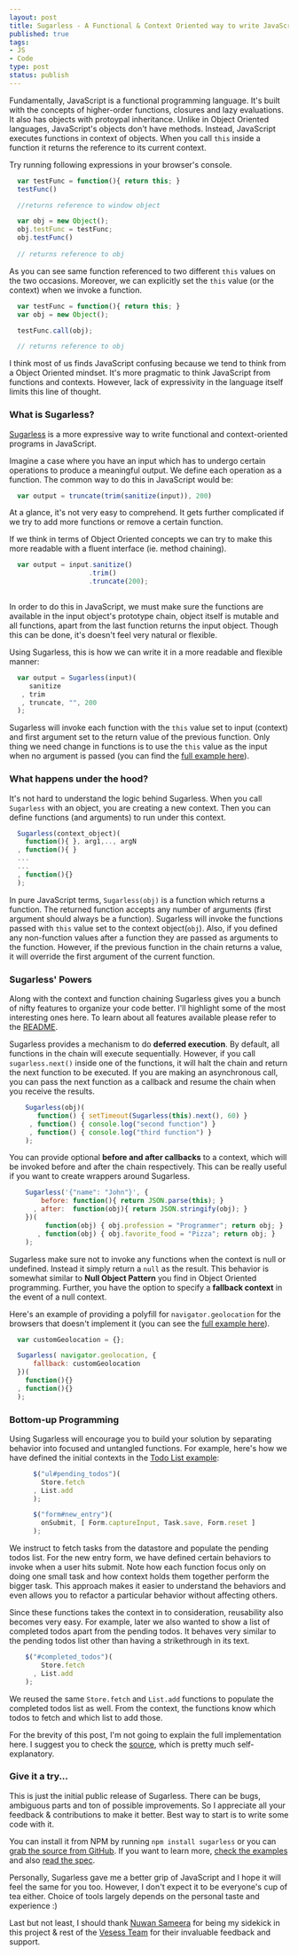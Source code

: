 ```yaml
--- 
layout: post
title: Sugarless - A Functional & Context Oriented way to write JavaScript 
published: true
tags: 
- JS 
- Code 
type: post
status: publish
---
```


Fundamentally, JavaScript is a functional programming language. It's built with the concepts of higher-order functions, closures and lazy evaluations. It also has objects with protoypal inheritance. Unlike in Object Oriented languages, JavaScript's objects don't have methods. Instead, JavaScript executes functions in context of objects. When you call `this` inside a function it returns the reference to its current context. 

Try running following expressions in your browser's console.

```javascript
  var testFunc = function(){ return this; }
  testFunc()

  //returns reference to window object

  var obj = new Object();
  obj.testFunc = testFunc;
  obj.testFunc()
  
  // returns reference to obj 
```

As you can see same function referenced to two different `this` values on the two occasions. Moreover, we can explicitly set the `this` value (or the context) when we invoke a function.

```javascript
  var testFunc = function(){ return this; }
  var obj = new Object();

  testFunc.call(obj);

  // returns reference to obj 
```

I think most of us finds JavaScript confusing because we tend to think from a Object Oriented mindset. It's more pragmatic to think JavaScript from functions and contexts. However, lack of expressivity in the language itself limits this line of thought. 

### What is Sugarless?

[Sugarless](http://github.com/laktek/SugarlessJS) is a more expressive way to write functional and context-oriented programs in JavaScript.
 
Imagine a case where you have an input which has to undergo certain operations to produce a meaningful output. We define each operation as a function. The common way to do this in JavaScript would be:

```javascript
  var output = truncate(trim(sanitize(input)), 200)
```

At a glance, it's not very easy to comprehend. It gets further complicated if we try to add more functions or remove a certain function. 

If we think in terms of Object Oriented concepts we can try to make this more readable with a fluent interface (ie. method chaining).

```javascript
  var output = input.sanitize()
                    .trim()
                    .truncate(200);
 
```

In order to do this in JavaScript, we must make sure the functions are available in the input object's prototype chain, object itself is mutable and all functions, apart from the last function returns the input object. Though this can be done, it's doesn't feel very natural or flexible. 

Using Sugarless, this is how we can write it in a more readable and flexible manner:

```javascript
  var output = Sugarless(input)(
     sanitize          
   , trim             
   , truncate, "", 200   
  );
```

Sugarless will invoke each function with the `this` value set to input (context) and first argument set to the return value of the previous function. Only thing we need change in functions is to use the `this` value as the input when no argument is passed (you can find the [full example here](https://github.com/laktek/SugarlessJS/blob/master/examples/client/strings.js)). 

### What happens under the hood? 

It's not hard to understand the logic behind Sugarless. When you call `Sugarless` with an object, you are creating a new context. Then you can define functions (and arguments) to run under this context. 

```javascript
  Sugarless(context_object)(
    function(){ }, arg1,.., argN 
  , function(){ }
  ...
  ...
  , function(){}
  );
```

In pure JavaScript terms, `Sugarless(obj)` is a function which returns a function. The returned function accepts any number of arguments (first argument should always be a function). Sugarless will invoke the functions passed with `this` value set to the context object(`obj`). Also, if you defined any non-function values after a function they are passed as arguments to the function. However, if the previous function in the chain returns a value, it will override the first argument of the current function.  

### Sugarless' Powers 

Along with the context and function chaining Sugarless gives you a bunch of nifty features to organize your code better. I'll highlight some of the most interesting ones here. To learn about all features available please refer to the [README](https://github.com/laktek/SugarlessJS/blob/master/README.md).

Sugarless provides a mechanism to do **deferred execution**. By default, all functions in the chain will execute sequentially. However, if you call `sugarless.next()` inside one of the functions, it will halt the chain and return the next function to be executed. If you are making an asynchronous call, you can pass the next function as a callback and resume the chain when you receive the results.

```javascript
    Sugarless(obj)(
       function() { setTimeout(Sugarless(this).next(), 60) }
     , function() { console.log("second function") }
     , function() { console.log("third function") }
    );
```

You can provide optional **before and after callbacks** to a context, which will be invoked before and after the chain respectively. This can be really useful if you want to create wrappers around Sugarless. 

```javascript
    Sugarless('{"name": "John"}', {
        before: function(){ return JSON.parse(this); }
      , after:  function(obj){ return JSON.stringify(obj); }
    })(
         function(obj) { obj.profession = "Programmer"; return obj; }
       , function(obj) { obj.favorite_food = "Pizza"; return obj; }
    );
```

Sugarless make sure not to invoke any functions when the context is null or undefined. Instead it simply return a `null` as the result. This behavior is somewhat similar to **Null Object Pattern** you find in Object Oriented programming. Further, you have the option to specify a **fallback context** in the event of a null context.

Here's an example of providing a polyfill for `navigator.geolocation` for the browsers that doesn't implement it (you can see the [full example here](https://github.com/laktek/SugarlessJS/blob/master/examples/client/location.html)). 

```javascript
  var customGeolocation = {};

  Sugarless( navigator.geolocation, { 
      fallback: customGeolocation
  })(
    function(){}
  , function(){}
  );
```

### Bottom-up Programming 

Using Sugarless will encourage you to build your solution by separating behavior into focused and untangled functions. For example, here's how we have defined the initial contexts in the [Todo List example](https://github.com/laktek/SugarlessJS/blob/master/examples/client/todo_list.html):

```javascript
      $("ul#pending_todos")(
        Store.fetch
      , List.add
      );

      $("form#new_entry")(
        onSubmit, [ Form.captureInput, Task.save, Form.reset ] 
      );
```

We instruct to fetch tasks from the datastore and populate the pending todos list. For the new entry form, we have defined certain behaviors to invoke when a user hits submit. 
Note how each function focus only on doing one small task and how context holds them together perform the bigger task. This approach makes it easier to understand the behaviors and even allows you to refactor a particular behavior without affecting others.

Since these functions takes the context in to consideration, reusability also becomes very easy. For example, later we also wanted to show a list of completed todos apart from the pending todos. It behaves very similar to the pending todos list other than having a strikethrough in its text. 

```javascript
    $("#completed_todos")(
        Store.fetch
      , List.add
    );
```

We reused the same `Store.fetch` and `List.add` functions to populate the completed todos list as well. From the context, the functions know which todos to fetch and which list to add those.

For the brevity of this post, I'm not going to explain the full implementation here. I suggest you to check the [source](https://github.com/laktek/SugarlessJS/blob/master/examples/client/todo_list.html), which is pretty much self-explanatory.  

### Give it a try...

This is just the initial public release of Sugarless. There can be bugs, ambiguous parts and ton of possible improvements. 
So I appreciate all your feedback & contributions to make it better. Best way to start is to write some code with it.

You can install it from NPM by running `npm install sugarless` or you can [grab the source from GitHub](http://github.com/laktek/SugarlessJS). If you want to learn more, [check the examples](https://github.com/laktek/SugarlessJS/tree/master/examples) and also [read the spec](https://github.com/laktek/SugarlessJS/blob/master/spec/sugarlessSpec.js).

Personally, Sugarless gave me a better grip of JavaScript and I hope it will feel the same for you too. However, I don't expect it to be everyone's cup of tea either. Choice of tools largely depends on the personal taste and experience :)

Last but not least, I should thank [Nuwan Sameera](http://twitter.com/nuwansh) for being my sidekick in this project & rest of the [Vesess Team](http://vesess.com) for their invaluable feedback and support.

